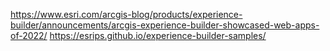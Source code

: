 https://www.esri.com/arcgis-blog/products/experience-builder/announcements/arcgis-experience-builder-showcased-web-apps-of-2022/
https://esrips.github.io/experience-builder-samples/


